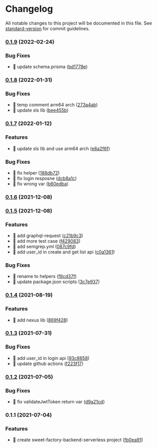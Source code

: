 # Changelog

All notable changes to this project will be documented in this file. See [standard-version](https://github.com/conventional-changelog/standard-version) for commit guidelines.

### [0.1.9](https://github.com/yeukfei02/sweet-factory-backend-serverless/compare/v0.1.8...v0.1.9) (2022-02-24)


### Bug Fixes

* 🐛 update schema.prisma ([bd1778e](https://github.com/yeukfei02/sweet-factory-backend-serverless/commit/bd1778e022783efc8a337aa00440a50c2d3c1966))

### [0.1.8](https://github.com/yeukfei02/sweet-factory-backend-serverless/compare/v0.1.7...v0.1.8) (2022-01-31)


### Bug Fixes

* 🐛 temp comment arm64 arch ([273a4ab](https://github.com/yeukfei02/sweet-factory-backend-serverless/commit/273a4ab02087a50f1d857d516a2632348dd900dc))
* 🐛 update sls lib ([bee455b](https://github.com/yeukfei02/sweet-factory-backend-serverless/commit/bee455b2115e5d3e0fb1c1d9959ca82f2c83ab16))

### [0.1.7](https://github.com/yeukfei02/sweet-factory-backend-serverless/compare/v0.1.6...v0.1.7) (2022-01-12)


### Features

* 🎸 update sls lib and use arm64 arch ([e8a2f6f](https://github.com/yeukfei02/sweet-factory-backend-serverless/commit/e8a2f6f3e9777f382e0370012a045bc769b17ca3))


### Bug Fixes

* 🐛 fix helper ([188db72](https://github.com/yeukfei02/sweet-factory-backend-serverless/commit/188db724d3cac7d128062ff0531a0ae894eb7652))
* 🐛 fix login resposne ([dcb8a1c](https://github.com/yeukfei02/sweet-factory-backend-serverless/commit/dcb8a1cae5c956a7d33a589ab718f5b4be114bce))
* 🐛 fix wrong var ([b60edba](https://github.com/yeukfei02/sweet-factory-backend-serverless/commit/b60edba4fadadc97e0ec1861f793cd52f19750c8))

### [0.1.6](https://github.com/yeukfei02/sweet-factory-backend-serverless/compare/v0.1.5...v0.1.6) (2021-12-08)

### [0.1.5](https://github.com/yeukfei02/sweet-factory-backend-serverless/compare/v0.1.4...v0.1.5) (2021-12-08)


### Features

* 🎸 add graphql-request ([c21b9c3](https://github.com/yeukfei02/sweet-factory-backend-serverless/commit/c21b9c372d05eac3e482c09b17dcc1f7a38d2355))
* 🎸 add more test case ([f429083](https://github.com/yeukfei02/sweet-factory-backend-serverless/commit/f429083c711332a9434403949ec9450433f5a254))
* 🎸 add semgrep.yml ([087c9fd](https://github.com/yeukfei02/sweet-factory-backend-serverless/commit/087c9fd637e653838366a1a132d968189fd11a52))
* 🎸 add user_id in create and get list api ([c0a1361](https://github.com/yeukfei02/sweet-factory-backend-serverless/commit/c0a1361edebaa0910da0e7c6723961aa4109c1b7))


### Bug Fixes

* 🐛 rename to helpers ([f8cd37f](https://github.com/yeukfei02/sweet-factory-backend-serverless/commit/f8cd37f93724044bfb8d4b46a861a0fa700ec7af))
* 🐛 update package.json scripts ([3c7e937](https://github.com/yeukfei02/sweet-factory-backend-serverless/commit/3c7e93715bdf4b1762935be7d8e8360c4d1967cc))

### [0.1.4](https://github.com/yeukfei02/sweet-factory-backend-serverless/compare/v0.1.3...v0.1.4) (2021-08-19)


### Features

* 🎸 add nexus lib ([869f428](https://github.com/yeukfei02/sweet-factory-backend-serverless/commit/869f428892ce84fc76dea55c1b319b4044c4c9b0))

### [0.1.3](https://github.com/yeukfei02/sweet-factory-backend-serverless/compare/v0.1.2...v0.1.3) (2021-07-31)


### Bug Fixes

* 🐛 add user_id in login api ([93c8658](https://github.com/yeukfei02/sweet-factory-backend-serverless/commit/93c86580bd5b46b4a6786b8ef96dbb0dce0d1e24))
* 🐛 update github actions ([f223f17](https://github.com/yeukfei02/sweet-factory-backend-serverless/commit/f223f17e396ee43da2280a2583c33967da6efaaf))

### [0.1.2](https://github.com/yeukfei02/sweet-factory-backend-serverless/compare/v0.1.1...v0.1.2) (2021-07-05)


### Bug Fixes

* 🐛 fix validateJwtToken return var ([d9a21cd](https://github.com/yeukfei02/sweet-factory-backend-serverless/commit/d9a21cd909fa70bbc972ff743392c7c363d02873))

### 0.1.1 (2021-07-04)


### Features

* 🎸 create sweet-factory-backend-serverless project ([fb0ea91](https://github.com/yeukfei02/sweet-factory-backend-serverless/commit/fb0ea91b28d295faff764bfd621c34c974b492ed))

